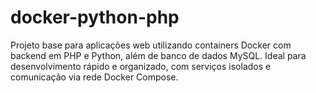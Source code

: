 # docker-python-php
Projeto base para aplicações web utilizando containers Docker com backend em PHP e Python, além de banco de dados MySQL.
Ideal para desenvolvimento rápido e organizado, com serviços isolados e comunicação via rede Docker Compose.

